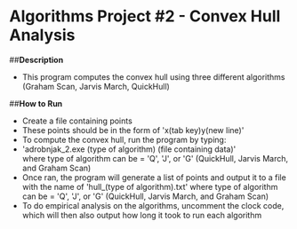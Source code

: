 # Algorithms Project #2 - Convex Hull Analysis
##**Description**
- This program computes the convex hull using three
  different algorithms (Graham Scan, Jarvis March, QuickHull)  

##**How to Run**  
- Create a file containing points  
- These points should be in the form of 'x(tab key)y(new line)'
- To compute the convex hull, run the program by typing:  
- 'adrobnjak_2.exe (type of algorithm) (file containing data)'  
  where type of algorithm can be = 'Q', 'J', or 'G' (QuickHull, Jarvis March, and Graham Scan)
- Once ran, the program will generate a list of points and output it to a file 
  with the name of 'hull_(type of algorithm).txt'
  where type of algorithm can be = 'Q', 'J', or 'G' (QuickHull, Jarvis March, and Graham Scan)  
- To do empirical analysis on the algorithms, uncomment the clock code, which will then also
  output how long it took to run each algorithm

